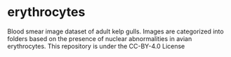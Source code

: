 # erythrocytes
Blood smear image dataset of adult kelp gulls. Images are categorized into folders based on the presence of nuclear abnormalities in avian erythrocytes.
This repository is under the CC-BY-4.0 License 
